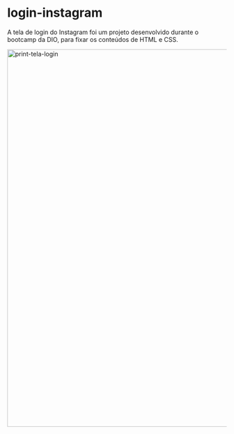 # login-instagram

A tela de login do Instagram foi um projeto desenvolvido durante o bootcamp da DIO, para fixar os conteúdos de  HTML e CSS.

<img width="867" alt="print-tela-login" src="https://user-images.githubusercontent.com/98673058/176564204-4b295cac-4df9-44fb-a0ed-bda36c4991a6.png">
